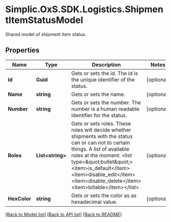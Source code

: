 # Simplic.OxS.SDK.Logistics.ShipmentItemStatusModel
Shared model of shipment item status.

## Properties

Name | Type | Description | Notes
------------ | ------------- | ------------- | -------------
**Id** | **Guid** | Gets or sets the id.     The id is the unique identifier of the status.   | [optional] 
**Name** | **string** | Gets or sets the name. | [optional] 
**Number** | **string** | Gets or sets the number.     The number is a human readable identifier for the status.   | [optional] 
**Roles** | **List&lt;string&gt;** | Gets or sets roles.     These roles will decide whether shipments with the status can or can not to certain things.    A list of available roles at the moment:  &lt;list type&#x3D;\&quot;bullet\&quot;&gt;&lt;item&gt;is_default&lt;/item&gt;&lt;item&gt;disable_edit&lt;/item&gt;&lt;item&gt;disable_delete&lt;/item&gt;&lt;item&gt;billable&lt;/item&gt;&lt;/list&gt; | [optional] 
**HexColor** | **string** | Gets or sets the color as as hexadecimal value. | [optional] 

[[Back to Model list]](../README.md#documentation-for-models) [[Back to API list]](../README.md#documentation-for-api-endpoints) [[Back to README]](../README.md)

